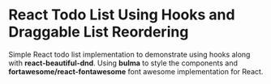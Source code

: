 # React Todo List Using Hooks and Draggable List Reordering

Simple React todo list implementation to demonstrate using hooks along with **react-beautiful-dnd**. Using **bulma** to style the components and **fortawesome/react-fontawesome** font awesome implementation for React.
